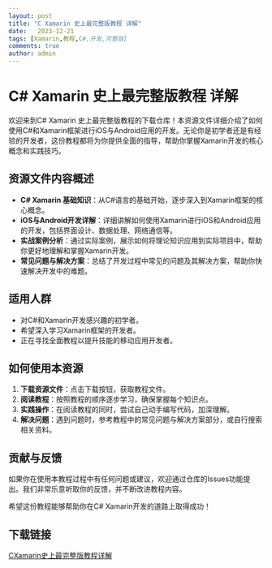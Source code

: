 ```yaml
---
layout: post
title: "C Xamarin 史上最完整版教程 详解"
date:   2023-12-21
tags: [Xamarin,教程,C#,开发,完整版]
comments: true
author: admin
---
```

# C# Xamarin 史上最完整版教程 详解

欢迎来到C# Xamarin 史上最完整版教程的下载仓库！本资源文件详细介绍了如何使用C#和Xamarin框架进行iOS与Android应用的开发。无论你是初学者还是有经验的开发者，这份教程都将为你提供全面的指导，帮助你掌握Xamarin开发的核心概念和实践技巧。

## 资源文件内容概述

- **C# Xamarin 基础知识**：从C#语言的基础开始，逐步深入到Xamarin框架的核心概念。
- **iOS与Android开发详解**：详细讲解如何使用Xamarin进行iOS和Android应用的开发，包括界面设计、数据处理、网络通信等。
- **实战案例分析**：通过实际案例，展示如何将理论知识应用到实际项目中，帮助你更好地理解和掌握Xamarin开发。
- **常见问题与解决方案**：总结了开发过程中常见的问题及其解决方案，帮助你快速解决开发中的难题。

## 适用人群

- 对C#和Xamarin开发感兴趣的初学者。
- 希望深入学习Xamarin框架的开发者。
- 正在寻找全面教程以提升技能的移动应用开发者。

## 如何使用本资源

1. **下载资源文件**：点击下载按钮，获取教程文件。
2. **阅读教程**：按照教程的顺序逐步学习，确保掌握每个知识点。
3. **实践操作**：在阅读教程的同时，尝试自己动手编写代码，加深理解。
4. **解决问题**：遇到问题时，参考教程中的常见问题与解决方案部分，或自行搜索相关资料。

## 贡献与反馈

如果你在使用本教程过程中有任何问题或建议，欢迎通过仓库的Issues功能提出。我们非常乐意听取你的反馈，并不断改进教程内容。

希望这份教程能够帮助你在C# Xamarin开发的道路上取得成功！

## 下载链接

[CXamarin史上最完整版教程详解](https://pan.quark.cn/s/8dd189de8285)